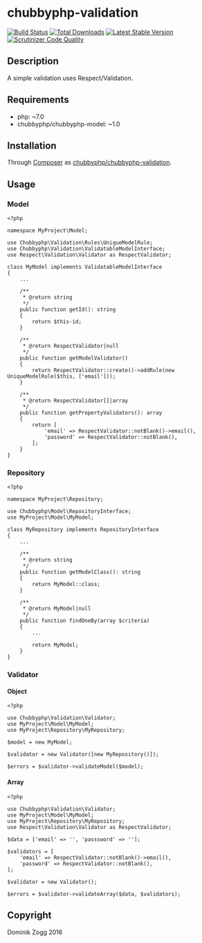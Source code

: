 # chubbyphp-validation

[![Build Status](https://api.travis-ci.org/chubbyphp/chubbyphp-validation.png?branch=master)](https://travis-ci.org/chubbyphp/chubbyphp-validation)
[![Total Downloads](https://poser.pugx.org/chubbyphp/chubbyphp-validation/downloads.png)](https://packagist.org/packages/chubbyphp/chubbyphp-validation)
[![Latest Stable Version](https://poser.pugx.org/chubbyphp/chubbyphp-validation/v/stable.png)](https://packagist.org/packages/chubbyphp/chubbyphp-validation)
[![Scrutinizer Code Quality](https://scrutinizer-ci.com/g/chubbyphp/chubbyphp-validation/badges/quality-score.png?b=master)](https://scrutinizer-ci.com/g/chubbyphp/chubbyphp-validation/?branch=master)

## Description

A simple validation uses Respect/Validation.

## Requirements

 * php: ~7.0
 * chubbyphp/chubbyphp-model: ~1.0

## Installation

Through [Composer](http://getcomposer.org) as [chubbyphp/chubbyphp-validation][1].

## Usage

### Model

```{.php}
<?php

namespace MyProject\Model;

use Chubbyphp\Validation\Rules\UniqueModelRule;
use Chubbyphp\Validation\ValidatableModelInterface;
use Respect\Validation\Validator as RespectValidator;

class MyModel implements ValidatableModelInterface
{
    ...

    /**
     * @return string
     */
    public function getId(): string
    {
        return $this-id;
    }

    /**
     * @return RespectValidator|null
     */
    public function getModelValidator()
    {
        return RespectValidator::create()->addRule(new UniqueModelRule($this, ['email']));
    }

    /**
     * @return RespectValidator[]|array
     */
    public function getPropertyValidators(): array
    {
        return [
            'email' => RespectValidator::notBlank()->email(),
            'password' => RespectValidator::notBlank(),
        ];
    }
}

```

### Repository

```{.php}
<?php

namespace MyProject\Repository;

use Chubbyphp\Model\RepositoryInterface;
use MyProject\Model\MyModel;

class MyRepository implements RepositoryInterface
{
    ...

    /**
     * @return string
     */
    public function getModelClass(): string
    {
        return MyModel::class;
    }

    /**
     * @return MyModel|null
     */
    public function findOneBy(array $criteria)
    {
        ...

        return MyModel;
    }
}
```


### Validator

#### Object

```{.php}
<?php

use Chubbyphp\Validation\Validator;
use MyProject\Model\MyModel;
use MyProject\Repository\MyRepository;

$model = new MyModel;

$validator = new Validator([new MyRepository()]);

$errors = $validator->validateModel($model);

```

#### Array

```{.php}
<?php

use Chubbyphp\Validation\Validator;
use MyProject\Model\MyModel;
use MyProject\Repository\MyRepository;
use Respect\Validation\Validator as RespectValidator;

$data = ['email' => '', 'passsword' => ''];

$validators = [
    'email' => RespectValidator::notBlank()->email(),
    'password' => RespectValidator::notBlank(),
];

$validator = new Validator();

$errors = $validator->validateArray($data, $validators);

```

[1]: https://packagist.org/packages/chubbyphp/chubbyphp-validation


## Copyright

Dominik Zogg 2016
